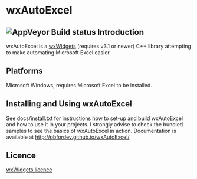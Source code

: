 # wxAutoExcel
![AppVeyor Build status](https://ci.appveyor.com/api/projects/status/github/wxAutoExcel/wxAutoExcel)
Introduction
---------
wxAutoExcel is a [wxWidgets](http://www.wxwidgets.org) (requires v3.1 or newer) 
C++ library attempting to make automating Microsoft Excel easier.

Platforms
---------
 
Microsoft Windows, requires Microsoft Excel to be installed.

Installing and Using wxAutoExcel
---------
See docs/install.txt for instructions how to set-up and build wxAutoExcel and how to
use it in your projects. I strongly advise to check the bundled samples to see 
the basics of wxAutoExcel in action.
Documentation is available at http://pbfordev.github.io/wxAutoExcel/

Licence
---------
[wxWidgets licence](https://github.com/wxWidgets/wxWidgets/blob/master/docs/licence.txt) 